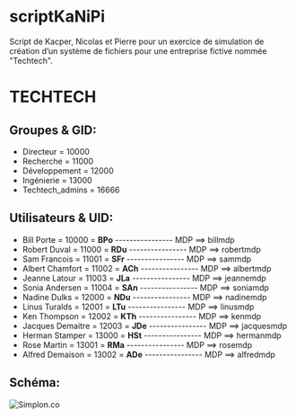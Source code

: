# scriptKaNiPi
Script de Kacper, Nicolas et Pierre pour un exercice de simulation de création d’un système de fichiers pour une entreprise fictive nommée "Techtech".

# TECHTECH

## Groupes & GID:

* Directeur = 10000
* Recherche = 11000
* Développement = 12000
* Ingénierie = 13000
* Techtech_admins = 16666

## Utilisateurs & UID:

* Bill Porte = 10000 = __BPo__ ---------------- MDP ==> billmdp
* Robert Duval = 11000 = __RDu__ ---------------- MDP ==> robertmdp
* Sam Francois = 11001 = __SFr__ ---------------- MDP ==> sammdp
* Albert Chamfort = 11002 = __ACh__ ---------------- MDP ==> albertmdp
* Jeanne Latour = 11003 = __JLa__ ---------------- MDP ==> jeannemdp
* Sonia Andersen = 11004 = __SAn__ ---------------- MDP ==> soniamdp
* Nadine Dulks = 12000 = __NDu__ ---------------- MDP ==> nadinemdp
* Linus Turalds = 12001 = __LTu__ ---------------- MDP ==> linusmdp
* Ken Thompson = 12002 = __KTh__ ---------------- MDP ==> kenmdp
* Jacques Demaitre = 12003 = __JDe__ ---------------- MDP ==> jacquesmdp
* Herman Stamper = 13000 = __HSt__ ---------------- MDP ==> hermanmdp
* Rose Martin = 13001 = __RMa__ ---------------- MDP ==> rosemdp
* Alfred Demaison = 13002 = __ADe__ ---------------- MDP ==> alfredmdp

## Schéma:
![Simplon.co](https://i.imgur.com/2pXSwwL.png)
